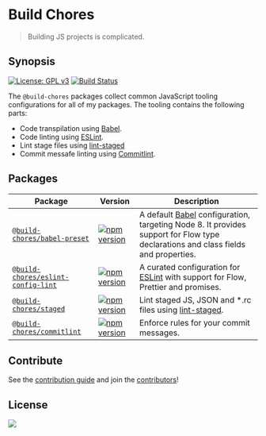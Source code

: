 # Build Chores

> Building JS projects is complicated.

## Synopsis

[![License: GPL v3](https://img.shields.io/badge/License-GPL%20v3-blue.svg)](https://www.gnu.org/licenses/gpl-3.0) [![Build Status](https://travis-ci.org/critocrito/build-chores.svg?branch=master)](https://travis-ci.org/critocrito/build-chores)

The `@build-chores` packages collect common JavaScript tooling configurations for all of my packages. The tooling contains the following parts:

- Code transpilation using [Babel](https://babeljs.io).
- Code linting using [ESLint](https://eslint.org).
- Lint stage files using [lint-staged](https://github.com/okonet/lint-staged)
- Commit messafe linting using [Commitlint](https://marionebl.github.io/commitlint/#/).

## Packages

| Package | Version | Description |
|---------|---------|-------------|
| [`@build-chores/babel-preset`](packages/babel-preset) | [![npm version](https://img.shields.io/npm/v/@build-chores/babel-preset.svg?style=flat)](https://www.npmjs.com/package/@build-chores/babel-preset) | A default [Babel](https://babeljs.io) configuration, targeting Node 8. It provides support for Flow type declarations and class fields and properties. |
| [`@build-chores/eslint-config-lint`](packages/eslint-config-lint) | [![npm version](https://img.shields.io/npm/v/@build-chores/eslint-config-lint.svg?style=flat)](https://www.npmjs.com/package/@build-chores/eslint-config-lint) | A curated configuration for [ESLint](https://eslint.org) with support for Flow, Prettier and promises. |
| [`@build-chores/staged`](packages/staged) | [![npm version](https://img.shields.io/npm/v/@build-chores/staged.svg?style=flat)](https://www.npmjs.com/package/@build-chores/staged) | Lint staged JS, JSON and *.rc files using [lint-staged](https://github.com/okonet/lint-staged). |
| [`@build-chores/commitlint`](packages/commitlint) | [![npm version](https://img.shields.io/npm/v/@build-chores/commitlint.svg?style=flat)](https://www.npmjs.com/package/@build-chores/commitlint) | Enforce rules for your commit messages. |

## Contribute

See the [contribution guide](contributing.md) and join the [contributors](https://github.com/critocrito/build-chores/graphs/contributors)!

## License

[<img src="https://www.gnu.org/graphics/gplv3-88x31.png" align="left" />](license)

